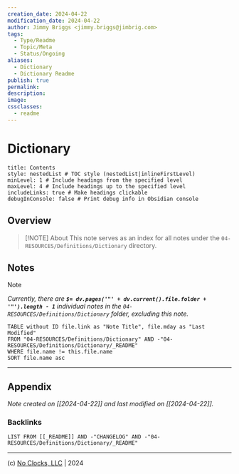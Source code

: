 ```yaml
---
creation_date: 2024-04-22
modification_date: 2024-04-22
author: Jimmy Briggs <jimmy.briggs@jimbrig.com>
tags:
  - Type/Readme
  - Topic/Meta
  - Status/Ongoing
aliases:
  - Dictionary
  - Dictionary Readme
publish: true
permalink:
description:
image:
cssclasses:
  - readme
---
```



# Dictionary

```table-of-contents
title: Contents 
style: nestedList # TOC style (nestedList|inlineFirstLevel)
minLevel: 1 # Include headings from the specified level
maxLevel: 4 # Include headings up to the specified level
includeLinks: true # Make headings clickable
debugInConsole: false # Print debug info in Obsidian console
```

## Overview

> [!NOTE] About
> This note serves as an index for all notes under the `04-RESOURCES/Definitions/Dictionary` directory.

## Notes

> [!NOTE]
> *Currently, there are **`$= dv.pages('"' + dv.current().file.folder + '"').length - 1`**  individual notes in the `04-RESOURCES/Definitions/Dictionary` folder, excluding this note.*

```dataview
TABLE without ID file.link as "Note Title", file.mday as "Last Modified"
FROM "04-RESOURCES/Definitions/Dictionary" AND -"04-RESOURCES/Definitions/Dictionary/_README"
WHERE file.name != this.file.name
SORT file.name asc
```

***

## Appendix

*Note created on [[2024-04-22]] and last modified on [[2024-04-22]].*

### Backlinks

```dataview
LIST FROM [[_README]] AND -"CHANGELOG" AND -"04-RESOURCES/Definitions/Dictionary/_README"
```

***

(c) [No Clocks, LLC](https://github.com/noclocks) | 2024